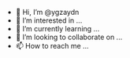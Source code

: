- 👋 Hi, I’m @ygzaydn
- 👀 I’m interested in ...
- 🌱 I’m currently learning ...
- 💞️ I’m looking to collaborate on ...
- 📫 How to reach me ...

<!---
ygzaydn/ygzaydn is a ✨ special ✨ repository because its `README.md` (this file) appears on your GitHub profile.
You can click the Preview link to take a look at your changes.
--->
